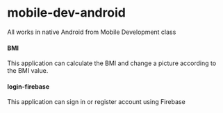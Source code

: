 # mobile-dev-android
All works in native Android from Mobile Development class

#### BMI 
This application can calculate the BMI and change a picture according to the BMI value.

#### login-firebase
This application can sign in or register account using Firebase
